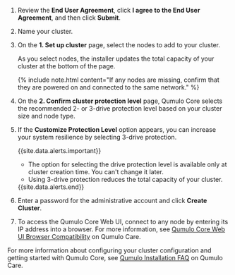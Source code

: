 1. Review the **End User Agreement**, click **I agree to the End User Agreement**, and then click **Submit**.

1. Name your cluster.

1. On the **1. Set up cluster** page, select the nodes to add to your cluster.

   As you select nodes, the installer updates the total capacity of your cluster at the bottom of the page.

   {% include note.html content="If any nodes are missing, confirm that they are powered on and connected to the same network." %}

1. On the **2. Confirm cluster protection level** page, Qumulo Core selects the recommended 2- or 3-drive protection level based on your cluster size and node type.

1. If the **Customize Protection Level** option appears, you can increase your system resilience by selecting 3-drive protection.

   {{site.data.alerts.important}}
   <ul>
     <li>The option for selecting the drive protection level is available only at cluster creation time. You can't change it later.</li>
     <li>Using 3-drive protection reduces the total capacity of your cluster.</li>
   </ul>
   {{site.data.alerts.end}}

1. Enter a password for the administrative account and click **Create Cluster**.

1. To access the Qumulo Core Web UI, connect to any node by entering its IP address into a browser. For more information, see [Qumulo Core Web UI Browser Compatibility](https://care.qumulo.com/hc/en-us/articles/115013902267) on Qumulo Care.

For more information about configuring your cluster configuration and getting started with Qumulo Core, see [Qumulo Installation FAQ](https://care.qumulo.com/hc/en-us/articles/115008010087) on Qumulo Care.

